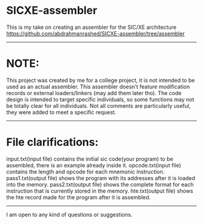 # SICXE-assembler
This is my take on creating an assembler for the SIC/XE architecture
https://github.com/abdrahmanrashed/SICXE-assembler/tree/assembler

----------------------------------------------------------------------------

# NOTE:
This project was created by me for a college project, it is not intended to be used as an actual assembler.
This assembler doesn't feature modification records or external loaders/linkers (may add them later tho).
The code design is intended to target specific individuals, so some functions may not be totally clear for all individuals.
Not all comments are particularly useful, they were added to meet a specific request.

----------------------------------------------------------------------------

# File clarifications:
input.txt(input file) contains the initial sic code(your program) to be assembled, there is an example already inside it.
opcode.txt(input file) contains the length and opcode for each mnemonic instruction.
pass1.txt(output file) shows the program with its addresses after it is loaded into the memory.
pass2.txt(output file) shows the complete format for each instruction that is currently stored in the memory.
hte.txt(output file) shows the hte record made for the program after it is assembled.

----------------------------------------------------------------------------

I am open to any kind of questions or suggestions.
